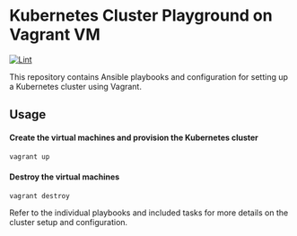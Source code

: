 # Kubernetes Cluster Playground on Vagrant VM

[![Lint](https://github.com/HackingGate/kubernetes-vagrant-playground/actions/workflows/lint.yml/badge.svg)](https://github.com/HackingGate/kubernetes-vagrant-playground/actions/workflows/lint.yml)

This repository contains Ansible playbooks and configuration for setting up a Kubernetes cluster using Vagrant.

## Usage

#### Create the virtual machines and provision the Kubernetes cluster

```bash
vagrant up
```

#### Destroy the virtual machines

```bash
vagrant destroy
```

Refer to the individual playbooks and included tasks for more details on the cluster setup and configuration.
